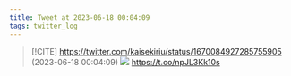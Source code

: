 ```yaml
---
title: Tweet at 2023-06-18 00:04:09
tags: twitter_log
---
```


> [!CITE] https://twitter.com/kaisekiriu/status/1670084927285755905 (2023-06-18 00:04:09)
> ![](https://twitter.com/kaisekiriu/status/1670084927285755905)
> https://t.co/npJL3Kk10s
